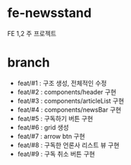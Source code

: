 # fe-newsstand
FE 1,2 주 프로젝트

# branch
- feat/#1 : 구조 생성, 전체적인 수정
- feat/#2 : components/header 구현
- feat/#3 : components/articleList 구현
- feat/#4 : components/newsBar 구현
- feat/#5 : 구독하기 버튼 구현
- feat/#6 : grid 생성
- feat/#7 : arrow btn 구현
- feat/#8 : 구독한 언론사 리스트 뷰 구현
- feat/#9 : 구독 취소 버튼 구현